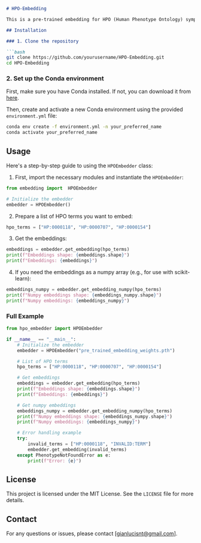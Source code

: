 ```markdown
# HPO-Embedding

This is a pre-trained embedding for HPO (Human Phenotype Ontology) symptoms, developed as part of my master's degree thesis. It converts HPO terms (in the format HP:XXXXX) into corresponding points in a 200-dimensional space.

## Installation

### 1. Clone the repository

```bash
git clone https://github.com/yourusername/HPO-Embedding.git
cd HPO-Embedding
```

### 2. Set up the Conda environment

First, make sure you have Conda installed. If not, you can download it from [here](https://docs.conda.io/en/latest/miniconda.html).

Then, create and activate a new Conda environment using the provided `environment.yml` file:

```bash
conda env create -f environment.yml -n your_preferred_name
conda activate your_preferred_name
```

## Usage

Here's a step-by-step guide to using the `HPOEmbedder` class:

1. First, import the necessary modules and instantiate the `HPOEmbedder`:

```python
from embedding import  HPOEmbedder

# Initialize the embedder
embedder = HPOEmbedder()
```

2. Prepare a list of HPO terms you want to embed:

```python
hpo_terms = ["HP:0000118", "HP:0000707", "HP:0000154"]
```

3. Get the embeddings:

```python
embeddings = embedder.get_embedding(hpo_terms)
print(f"Embeddings shape: {embeddings.shape}")
print(f"Embeddings: {embeddings}")
```

4. If you need the embeddings as a numpy array (e.g., for use with scikit-learn):

```python
embeddings_numpy = embedder.get_embedding_numpy(hpo_terms)
print(f"Numpy embeddings shape: {embeddings_numpy.shape}")
print(f"Numpy embeddings: {embeddings_numpy}")
```

### Full Example

```python
from hpo_embedder import HPOEmbedder

if __name__ == "__main__":
    # Initialize the embedder
    embedder = HPOEmbedder("pre_trained_embedding_weights.pth")

    # List of HPO terms
    hpo_terms = ["HP:0000118", "HP:0000707", "HP:0000154"]

    # Get embeddings
    embeddings = embedder.get_embedding(hpo_terms)
    print(f"Embeddings shape: {embeddings.shape}")
    print(f"Embeddings: {embeddings}")

    # Get numpy embeddings
    embeddings_numpy = embedder.get_embedding_numpy(hpo_terms)
    print(f"Numpy embeddings shape: {embeddings_numpy.shape}")
    print(f"Numpy embeddings: {embeddings_numpy}")

    # Error handling example
    try:
        invalid_terms = ["HP:0000118", "INVALID:TERM"]
        embedder.get_embedding(invalid_terms)
    except PhenotypeNotFoundError as e:
        print(f"Error: {e}")
```

## License

This project is licensed under the MIT License. See the `LICENSE` file for more details.

## Contact

For any questions or issues, please contact [gianlucisnt@gmail.com].

```
